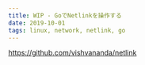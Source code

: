 ```yaml
---
title: WIP - GoでNetlinkを操作する
date: 2019-10-01
tags: linux, network, netlink, go
---
```


https://github.com/vishvananda/netlink

